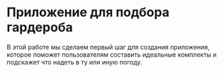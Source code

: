 # Приложение для подбора гардероба

В этой работе мы сделаем первый шаг для создания приложения, которое поможет пользователям составить идеальные комплекты и подскажет что надеть в ту или иную погоду.